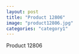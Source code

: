 ```yaml
---
layout: post
title: "Product 12806"
image: "product12806.jpg"
categories: "category1"
---
```

Product 12806
